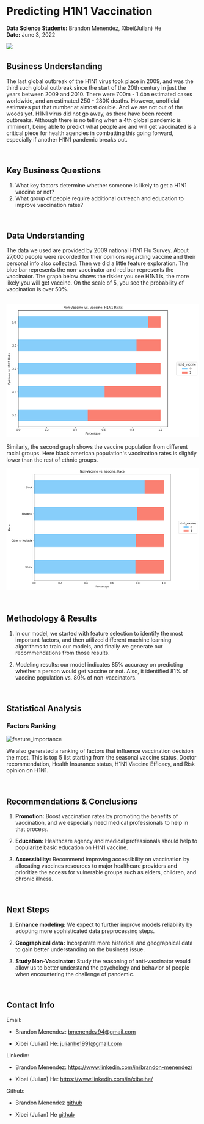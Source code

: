 # Predicting H1N1 Vaccination <br>
**Data Science Students:**  Brandon Menendez, Xibei(Julian) He <br>
**Date:** June 3, 2022

![](https://www.rgare.com/images/default-source/kc-article-images/mrna-long.jpg?sfvrsn=d6217b47_0)

## **Business Understanding**
The last global outbreak of the H1N1 virus took place in 2009, and was the third such global outbreak since the start of the 20th century
in just the years between 2009 and 2010. There were 700m - 1.4bn estimated cases worldwide, and an estimated 250 - 280K deaths. However, unofficial estimates put that number at almost double. And we are not out of the woods yet. H1N1 virus did not go away, as there have been recent outbreaks. Although there is no telling when a 4th global pandemic is imminent, being able to predict what people are and will get vaccinated is a critical piece for health agencies in combatting this going forward, especially if another H1N1 pandemic breaks out.  

<br>

## **Key Business Questions**
1.	What key factors determine whether someone is likely to get a H1N1 vaccine or not?
2.	What group of people require additional outreach and education to improve vaccination rates?

<br>

## **Data Understanding** 
The data we used are provided by 2009 national H1N1 Flu Survey. About 27,000 people were recorded for their opinions regarding vaccine and their personal info also collected. Then we did a little feature exploration. The blue bar represents the non-vaccinator and red bar represents the vaccinator. The graph below shows the riskier you see H1N1 is, the more likely you will get vaccine. On the scale of 5, you see the probability of vaccination is over 50%.

 &nbsp; &nbsp; &nbsp; &nbsp; &nbsp; &nbsp; &nbsp; &nbsp; &nbsp; ![](Images/opinion_risk_2.png)


Similarly, the second graph shows the vaccine population from different racial groups. Here black american population's vaccination rates is slightly lower than the rest of ethnic groups. 

![](Images/race.png)


<br>

## **Methodology & Results**

1. In our model, we started with feature selection to identify the most important factors, and then utilized different machine learning algorithms to train our models, and finally we generate our recommendations from those results. 

2. Modeling results: our model indicates 85% accuracy on predicting whether a person would get vaccine or not. Also, it identified 81% of vaccine population vs. 80% of non-vaccinators. 

<br>

## **Statistical Analysis**
### **Factors Ranking**

<img width="590" alt="feature_importance" src="https://user-images.githubusercontent.com/59464391/171949528-5497cd66-1f75-4adb-baf2-11473b3b87f1.png">


We also generated a ranking of factors that influence vaccination decision the most. This is top 5 list starting from the seasonal vaccine status, Doctor recommendation, Health Insurance status, H1N1 Vaccine Efficacy, and Risk opinion on H1N1. 

<br>


## **Recommendations & Conclusions**
1. **Promotion:** Boost vaccination rates by promoting the benefits of vaccination, and we especially need medical professionals to help in that process.

2. **Education:** Healthcare agency and medical professionals should help to popularize basic education on H1N1 vaccine.

3. **Accessibility:** Recommend improving accessibility on vaccination by allocating vaccines resources to major healthcare providers and prioritize the access for vulnerable groups such as elders, children, and chronic illness.

<br>

## **Next Steps**
1. **Enhance modeling:** We expect to further improve models reliability by adopting more sophisticated data preprocessing steps.

2. **Geographical data:** Incorporate more historical and geographical data to gain better understanding on the business issue.

3. **Study Non-Vaccinator:** Study the reasoning of anti-vaccinator would allow us to better understand the psychology and behavior of people when encountering the challenge of pandemic.

<br>

## **Contact Info**
Email:
- Brandon Menendez: bmenendez94@gmail.com

- Xibei (Julian) He: julianhe1991@gmail.com

Linkedin: 
- Brandon Menendez: https://www.linkedin.com/in/brandon-menendez/

- Xibei (Julian) He: https://www.linkedin.com/in/xibeihe/

Github:

- Brandon Menendez [github](http://github.com/brandmend)

- Xibei (Julian) He [github](https://github.com/JulianHe1991)

